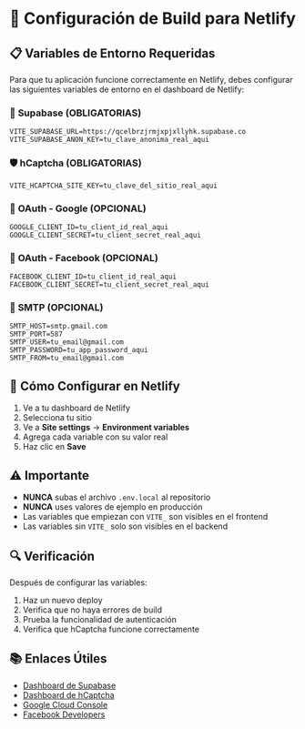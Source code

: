# 🚀 Configuración de Build para Netlify

## 📋 Variables de Entorno Requeridas

Para que tu aplicación funcione correctamente en Netlify, debes configurar las siguientes variables de entorno en el dashboard de Netlify:

### 🔐 **Supabase (OBLIGATORIAS)**
```
VITE_SUPABASE_URL=https://qcelbrzjrmjxpjxllyhk.supabase.co
VITE_SUPABASE_ANON_KEY=tu_clave_anonima_real_aqui
```

### 🛡️ **hCaptcha (OBLIGATORIAS)**
```
VITE_HCAPTCHA_SITE_KEY=tu_clave_del_sitio_real_aqui
```

### 🔑 **OAuth - Google (OPCIONAL)**
```
GOOGLE_CLIENT_ID=tu_client_id_real_aqui
GOOGLE_CLIENT_SECRET=tu_client_secret_real_aqui
```

### 🔑 **OAuth - Facebook (OPCIONAL)**
```
FACEBOOK_CLIENT_ID=tu_client_id_real_aqui
FACEBOOK_CLIENT_SECRET=tu_client_secret_real_aqui
```

### 📧 **SMTP (OPCIONAL)**
```
SMTP_HOST=smtp.gmail.com
SMTP_PORT=587
SMTP_USER=tu_email@gmail.com
SMTP_PASSWORD=tu_app_password_aqui
SMTP_FROM=tu_email@gmail.com
```

## 🎯 **Cómo Configurar en Netlify**

1. Ve a tu dashboard de Netlify
2. Selecciona tu sitio
3. Ve a **Site settings** → **Environment variables**
4. Agrega cada variable con su valor real
5. Haz clic en **Save**

## ⚠️ **Importante**

- **NUNCA** subas el archivo `.env.local` al repositorio
- **NUNCA** uses valores de ejemplo en producción
- Las variables que empiezan con `VITE_` son visibles en el frontend
- Las variables sin `VITE_` solo son visibles en el backend

## 🔍 **Verificación**

Después de configurar las variables:
1. Haz un nuevo deploy
2. Verifica que no haya errores de build
3. Prueba la funcionalidad de autenticación
4. Verifica que hCaptcha funcione correctamente

## 📚 **Enlaces Útiles**

- [Dashboard de Supabase](https://supabase.com/dashboard/project/qcelbrzjrmjxpjxllyhk/settings/api)
- [Dashboard de hCaptcha](https://dashboard.hcaptcha.com/sites)
- [Google Cloud Console](https://console.cloud.google.com/apis/credentials)
- [Facebook Developers](https://developers.facebook.com/apps/)
